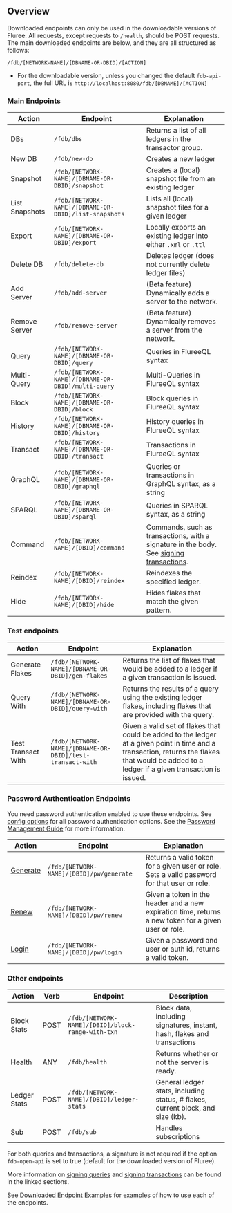 ## Overview

Downloaded endpoints can only be used in the downloadable versions of Fluree. All requests, except requests to `/health`, should be POST requests. The main downloaded endpoints are below, and they are all structured as follows:

`/fdb/[NETWORK-NAME]/[DBNAME-OR-DBID]/[ACTION]`

- For the downloadable version, unless you changed the default `fdb-api-port`, the full URL is `http://localhost:8080/fdb/[DBNAME]/[ACTION]`

### Main Endpoints

Action | Endpoint | Explanation 
-- | -- | --
DBs | `/fdb/dbs` | Returns a list of all ledgers in the transactor group. 
New DB | `/fdb/new-db` | Creates a new ledger
Snapshot | `/fdb/[NETWORK-NAME]/[DBNAME-OR-DBID]/snapshot` | Creates a (local) snapshot file from an existing ledger
List Snapshots | `/fdb/[NETWORK-NAME]/[DBNAME-OR-DBID]/list-snapshots` | Lists all (local) snapshot files for a given ledger
Export | `/fdb/[NETWORK-NAME]/[DBNAME-OR-DBID]/export` | Locally exports an existing ledger into either `.xml` or `.ttl`
Delete DB | `/fdb/delete-db` | Deletes ledger (does not currently delete ledger files)
Add Server | `/fdb/add-server` | (Beta feature) Dynamically adds a server to the network.
Remove Server | `/fdb/remove-server`| (Beta feature) Dynamically removes a server from the network.
Query | `/fdb/[NETWORK-NAME]/[DBNAME-OR-DBID]/query` | Queries in FlureeQL syntax
Multi-Query | `/fdb/[NETWORK-NAME]/[DBNAME-OR-DBID]/multi-query` | Multi-Queries in FlureeQL syntax
Block | `/fdb/[NETWORK-NAME]/[DBNAME-OR-DBID]/block` | Block queries in FlureeQL syntax
History |  `/fdb/[NETWORK-NAME]/[DBNAME-OR-DBID]/history`| History queries in FlureeQL syntax
Transact | `/fdb/[NETWORK-NAME]/[DBNAME-OR-DBID]/transact` | Transactions in FlureeQL syntax
GraphQL | `/fdb/[NETWORK-NAME]/[DBNAME-OR-DBID]/graphql` | Queries or transactions in GraphQL syntax, as a string
SPARQL | `/fdb/[NETWORK-NAME]/[DBNAME-OR-DBID]/sparql` | Queries in SPARQL syntax, as a string
Command | `/fdb/[NETWORK-NAME]/[DBID]/command` | Commands, such as transactions, with a signature in the body. See [signing transactions](/guides/identity/signatures#signed-transactions).
Reindex | `/fdb/[NETWORK-NAME]/[DBID]/reindex` | Reindexes the specified ledger.
Hide | `/fdb/[NETWORK-NAME]/[DBID]/hide` | Hides flakes that match the given pattern. 

### Test endpoints

Action | Endpoint | Explanation 
-- | -- | --
Generate Flakes | `/fdb/[NETWORK-NAME]/[DBNAME-OR-DBID]/gen-flakes` | Returns the list of flakes that would be added to a ledger if a given transaction is issued. 
Query With | `/fdb/[NETWORK-NAME]/[DBNAME-OR-DBID]/query-with` | Returns the results of a query using the existing ledger flakes, including flakes that are provided with the query. 
Test Transact With | `/fdb/[NETWORK-NAME]/[DBNAME-OR-DBID]/test-transact-with` | Given a valid set of flakes that could be added to the ledger at a given point in time and a transaction, returns the flakes that would be added to a ledger if a given transaction is issued. 

### Password Authentication Endpoints

You need password authentication enabled to use these endpoints. See [config options](/docs/getting-started/installation#password-and-jwt-token-settings) for all password authentication options. See the [Password Management Guide](/guides/identity/password-management) for more information. 

Action | Endpoint | Explanation
-- | -- | --
[Generate](/api/downloaded-endpoints/downloaded-examples#-generate) | `/fdb/[NETWORK-NAME]/[DBID]/pw/generate` | Returns a valid token for a given user or role. Sets a valid password for that user or role. 
[Renew](/api/downloaded-endpoints/downloaded-examples#-renew) | `/fdb/[NETWORK-NAME]/[DBID]/pw/renew` | Given a token in the header and a new expiration time, returns a new token for a given user or role. 
[Login](/api/downloaded-endpoints/downloaded-examples#-login) | `/fdb/[NETWORK-NAME]/[DBID]/pw/login` | Given a password and user or auth id, returns a valid token. 

### Other endpoints

Action | Verb | Endpoint | Description
-- | -- | -- | --
Block Stats | POST | `/fdb/[NETWORK-NAME]/[DBID]/block-range-with-txn` | Block data, including signatures, instant, hash, flakes and transactions
Health | ANY | `/fdb/health` | Returns whether or not the server is ready. 
Ledger Stats | POST | `/fdb/[NETWORK-NAME]/[DBID]/ledger-stats` | General ledger stats, including status, # flakes, current block, and size (kb).
Sub | POST | `/fdb/sub` | Handles subscriptions

For both queries and transactions, a signature is not required if the option `fdb-open-api` is set to true (default for the downloaded version of Fluree). 

More information on [signing queries](/guides/identity/signatures#signed-queries) and [signing transactions](/guides/identity/signatures#signed-transactions) can be found in the linked sections. 

See [Downloaded Endpoint Examples](/api/downloaded-endpoints/downloaded-examples) for examples of how to use each of the endpoints.